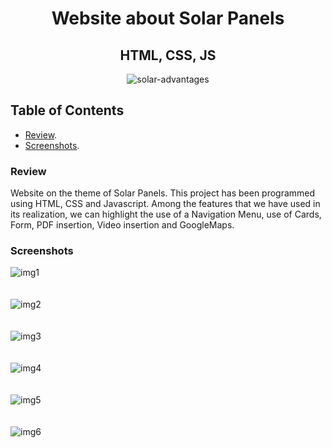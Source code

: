 <div align="center">
  
  <h1>Website about Solar Panels</h1>
  <h2>HTML, CSS, JS</h2>


  ![solar-advantages](https://user-images.githubusercontent.com/116028548/199316514-fd75b8a8-8d6a-4337-93b0-7822cbcd9c6b.jpg)

  
</div>


## Table of Contents

- [Review](#review).
- [Screenshots](#screenshots).


### Review

Website on the theme of Solar Panels. This project has been programmed using HTML, CSS and Javascript. Among the features that we have used in its realization, we can highlight the use of a Navigation Menu, use of Cards, Form, PDF insertion, Video insertion and GoogleMaps.

### Screenshots

![img1](https://user-images.githubusercontent.com/116028548/199314934-98948bc1-0ec4-4dea-93fb-de934b4046df.png)
<br /><br /><br />
![img2](https://user-images.githubusercontent.com/116028548/199314954-49e013ac-17c6-4984-990e-a0f174e8f7f9.png)
<br /><br /><br />
![img3](https://user-images.githubusercontent.com/116028548/199314966-711c8c0c-ab50-4c6c-8dfb-9e62ba12b696.png)
<br /><br /><br />
![img4](https://user-images.githubusercontent.com/116028548/199314980-b4405a39-0249-4bb8-a858-6070762564c1.png)
<br /><br /><br />
![img5](https://user-images.githubusercontent.com/116028548/199314991-9cf194b9-0f63-4b0d-a3a4-936f167e5909.png)
<br /><br /><br />
![img6](https://user-images.githubusercontent.com/116028548/199315000-b55d8021-cfea-46fc-9bf2-6130771f3be8.png)
